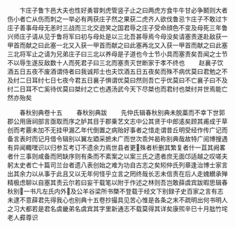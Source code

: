 <!-- { "loadSidebar": true } -->
　　卞庄子鲁卞邑大夫也性好勇甞刺虎管竖子止之曰两虎方食牛牛甘必争鬭则大者伤小者亡从伤而刺之一举必有两获庄子然之果获二虎齐人欲伐鲁忌卞庄子不敢过卞庄子善事母母无恙时三战而三北交逰笑之国君辱之庄子受命顔色不变及母死三年鲁兴师庄子请从见于鲁将军曰初与母处是以三北吾甚辱焉今母没矣请塞责遂赴敌获一甲首而献之曰此塞一北又入获一甲首而献之曰此塞再北又入获一甲首而献之曰此塞三北将军止之请为兄弟庄子曰三北以养母是子道也今士节小具而塞责矣吾闻之士节不以辱生遂反敌数十人而死君子曰三北而塞责灭世断家于孝不终也
　　赵襄子饮酒五日五夜不废酒谓侍者曰我诚邦士也夫饮酒五日五夜矣而殊不病优莫曰君勉之不及纣二日耳纣七日七夜今君五日襄子惧谓优莫曰然则吾亡乎优莫曰不亡襄子曰不及纣二日耳不亡奚待优莫曰桀纣之亡也遇汤武今天下尽桀也而君纣也桀纣并世焉能亡然亦殆矣






　　春秋别典卷十五
　　春秋别典跋
　　先仲氏辑春秋别典未脱藁而不幸下世郭郡公用唐祠部言亟取而序之胪其目于郡乗艺文志中公其贤于中郎逺矣顾其甫成于草创而考覈未加不无挂甲漏乙年代倒置之病贻好事者之惜走谓昔丘明受经作传广记而备言表时而记月借令辑别以翼左廼采摭未广而世次乖舛曷称别典哉故特广阅博搜遇有异闻輙嘿识以归参互考订不遗余力焉世县者更殊者析删其繁复者什一苴其阙畧者什三事则咸备而罔缺序则有条而不紊案之以案三氏之遗者庶无面邙适越之叹嗟夫躬太史者亡十篇司兰台者遗八表创始之难为功自古志之矣矧仲氏列章逢治博士家言出其余力以从事于此且又以无年何怪乎立言之罔终哉长志未信责在后人走媿纉承殚精极虑聊以自塞其责云尔若曰妄干载笔以附于作述之林则吾岂敢薛虞宾跋暇思辑春秋别一书凡左氏内外及公羊谷梁所书槩不登载于经文下别録子史百家之言有志未逮不意薛君先得我心也别典十五卷抄撮具见苦心惟是各条之末不疏明出何书明人之习大都若是君名虞畿弟名虞宾其字里新通志不载莫得其详矣康煕辛巳十月朏竹垞老人彛尊识










